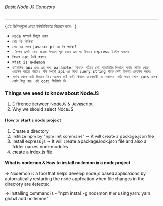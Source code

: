 ###### Basic Node JS Concepts
------------------------------

{এই জিনিসগুলো প্রায়ই ইন্টারিভিউতে জিজ্ঞেস করে। }

* `Node সম্পর্কে কিছুটা ধারণা।`
* `নোড কি জিনিস?`
* `নোড এর সাথে javascript এর কি পার্থক্য?` 
* ` সিম্পল একটা নোড প্রজেক্ট কিভাবে শুরু করবে এর পর কিভাবে express ইনস্টল করবে।`
* `কিভাবে api তৈরি করবে।`
* `What is nodemon`
* `ডাইনামিক api এবং এর মধ্যে parameter কিভাবে পাঠাবে সেই প্যারামিটার কিভাবে সার্ভার সাইড থেকে একসেস করতে পারবে। যদি কখনো api এর মধ্যে query string থাকে সেটা কিভাবে একসেস করবে। `
* `সার্ভার থেকে ডাটা কিভাবে নিয়ে আসবে সেই ডাটা কিভাবে ওয়েবসাইট এ দেখাবে। সেটা করতে গেলে cors নামক একটা ইস্যু হয়। এই cors জিনিসটা কি `
 
### Things we need to know about NodeJS

 1. Diffrence between NodeJS & Javascript
 2. Why we should select NodeJS


#### How to start a node project
 1. Create a directory
 2. Initilize npm by "npm init command" => it will create a package.json file
 3. Install express js => It will create a package.lock.json file and also a folder names node modules
 4. create a index.js file

#### What is nodemon & How to install nodemon in a node project
=> Nodemon is a tool that helps develop node.js based applications by automatically restarting the node application when file changes in the directory are detected

=> Installing command is - "npm install -g nodemon # or using yarn: yarn global add nodemon"

